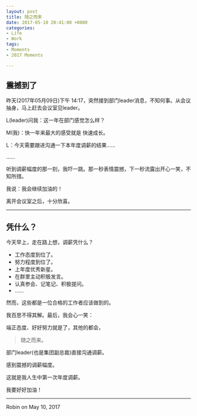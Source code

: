 ```yaml
---
layout: post
title: 随之而来
date: 2017-05-10 20:41:00 +0800
categories:
- Life
- Work
tags:
- Moments
- 2017 Moments

---
```


## 震撼到了

昨天(2017年05月09日)下午 14:17，突然接到部门leader消息，不知何事。从会议抽身，马上赶去会议室见leader。

L(leader)问我：这一年在部门感觉怎么样？

M(我)：快一年来最大的感受就是 快速成长。

L：今天需要跟进沟通一下本年度调薪的结果......

......

听到调薪幅度的那一刻，我吓一跳。那一秒表情震撼，下一秒流露出开心一笑，不知所措。

我说：我会继续加油的！

离开会议室之后，十分欣喜。

----

## 凭什么？

今天早上，走在路上想，调薪凭什么？

- 工作态度到位了。
- 努力程度到位了。
- 上年度优秀新星。
- 在群里主动积极发言。
- 认真参会、记笔记、积极提问。
- ......

然而，这些都是一位合格的工作者应该做到的。

我百思不得其解。最后，我会心一笑：

端正态度、好好努力就是了，其他的都会，

<blockquote class="blockquote-center">
<p>随之而来。</p>
</blockquote>

部门leader(也是集团副总裁)直接沟通调薪。

感到震撼的调薪幅度。

这就是我人生中第一次年度调薪。

我要好好加油！

----

Robin on May 10, 2017